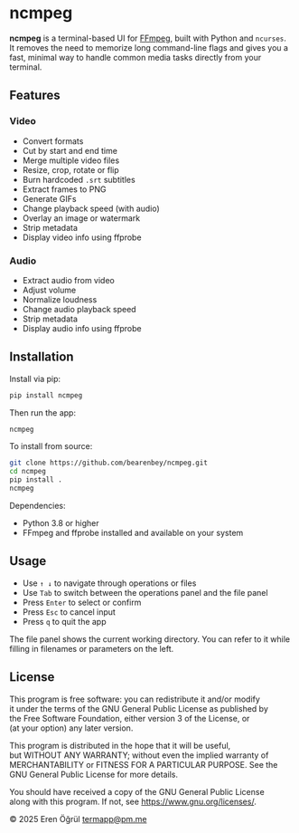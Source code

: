 # ncmpeg

**ncmpeg** is a terminal-based UI for [FFmpeg](https://ffmpeg.org/), built with Python and `ncurses`.  
It removes the need to memorize long command-line flags and gives you a fast, minimal way to handle common media tasks directly from your terminal.

## Features

### Video
- Convert formats
- Cut by start and end time
- Merge multiple video files
- Resize, crop, rotate or flip
- Burn hardcoded `.srt` subtitles
- Extract frames to PNG
- Generate GIFs
- Change playback speed (with audio)
- Overlay an image or watermark
- Strip metadata
- Display video info using ffprobe

### Audio
- Extract audio from video
- Adjust volume
- Normalize loudness
- Change audio playback speed
- Strip metadata
- Display audio info using ffprobe

## Installation

Install via pip:

```bash
pip install ncmpeg
```

Then run the app:

```bash
ncmpeg
```

To install from source:

```bash
git clone https://github.com/bearenbey/ncmpeg.git
cd ncmpeg
pip install .
ncmpeg
```

Dependencies:
- Python 3.8 or higher
- FFmpeg and ffprobe installed and available on your system

## Usage

- Use `↑ ↓` to navigate through operations or files
- Use `Tab` to switch between the operations panel and the file panel
- Press `Enter` to select or confirm
- Press `Esc` to cancel input
- Press `q` to quit the app

The file panel shows the current working directory. You can refer to it while filling in filenames or parameters on the left.

## License

This program is free software: you can redistribute it and/or modify  
it under the terms of the GNU General Public License as published by  
the Free Software Foundation, either version 3 of the License, or  
(at your option) any later version.

This program is distributed in the hope that it will be useful,  
but WITHOUT ANY WARRANTY; without even the implied warranty of  
MERCHANTABILITY or FITNESS FOR A PARTICULAR PURPOSE. See the  
GNU General Public License for more details.

You should have received a copy of the GNU General Public License  
along with this program. If not, see <https://www.gnu.org/licenses/>.

© 2025 Eren Öğrül [termapp@pm.me](mailto:termapp@pm.me)